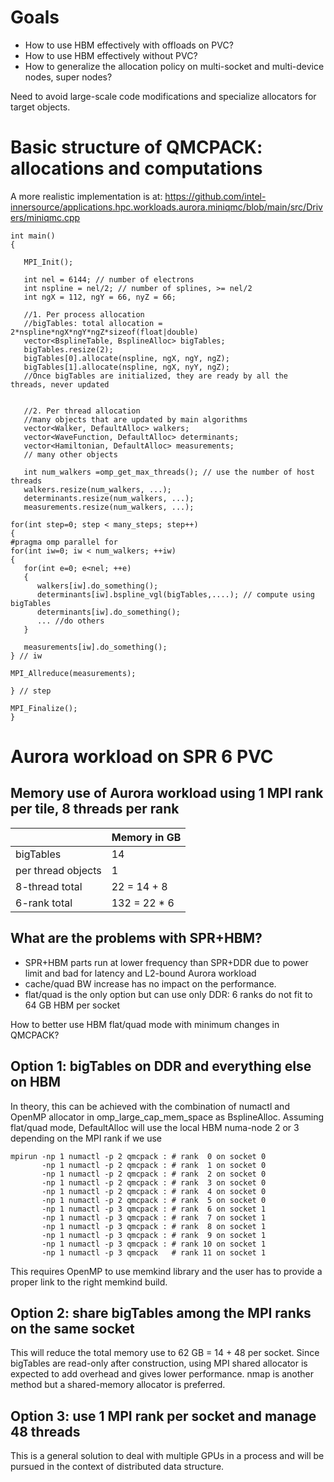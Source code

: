 # Goals

* How to use HBM effectively with offloads on PVC?
* How to use HBM effectively without PVC?
* How to generalize the allocation policy on multi-socket and multi-device nodes, super nodes?

Need to avoid large-scale code modifications and specialize allocators for target objects.

# Basic structure of QMCPACK: allocations and computations

A more realistic implementation is at:
https://github.com/intel-innersource/applications.hpc.workloads.aurora.miniqmc/blob/main/src/Drivers/miniqmc.cpp

```
int main()
{
 
   MPI_Init();

   int nel = 6144; // number of electrons
   int nspline = nel/2; // number of splines, >= nel/2
   int ngX = 112, ngY = 66, nyZ = 66;
   
   //1. Per process allocation 
   //bigTables: total allocation = 2*nspline*ngX*ngY*ngZ*sizeof(float|double)
   vector<BsplineTable, BsplineAlloc> bigTables;
   bigTables.resize(2);
   bigTables[0].allocate(nspline, ngX, ngY, ngZ); 
   bigTables[1].allocate(nspline, ngX, nyY, ngZ);
   //Once bigTables are initialized, they are ready by all the threads, never updated
   
   
   //2. Per thread allocation
   //many objects that are updated by main algorithms
   vector<Walker, DefaultAlloc> walkers;
   vector<WaveFunction, DefaultAlloc> determinants;
   vector<Hamiltonian, DefaultAlloc> measurements;
   // many other objects
  
   int num_walkers =omp_get_max_threads(); // use the number of host threads
   walkers.resize(num_walkers, ...);
   determinants.resize(num_walkers, ...);
   measurements.resize(num_walkers, ...);

for(int step=0; step < many_steps; step++)
{
#pragma omp parallel for
for(int iw=0; iw < num_walkers; ++iw)
{
   for(int e=0; e<nel; ++e)
   {
      walkers[iw].do_something();
      determinants[iw].bspline_vgl(bigTables,....); // compute using bigTables
      determinants[iw].do_something();
      ... //do others
   }
    
   measurements[iw].do_something();
} // iw

MPI_Allreduce(measurements);

} // step

MPI_Finalize();
}
```
# Aurora workload on SPR 6 PVC

## Memory use of Aurora workload using 1 MPI rank per tile, 8 threads per rank

|                    | Memory in GB    |
|--------------------|-----------------|
| bigTables          | 14              |
| per thread objects | 1               |
| 8-thread total     | 22 = 14 + 8     |
| 6-rank total       | 132 = 22 * 6    |

## What are the problems with SPR+HBM?
* SPR+HBM parts run at lower frequency than SPR+DDR due to power limit and bad for latency and L2-bound Aurora workload
* cache/quad BW increase has no impact on the performance.
* flat/quad is the only option but can use only DDR: 6 ranks do not fit to 64 GB HBM per socket

How to better use HBM flat/quad mode with minimum changes in QMCPACK?

## Option 1: bigTables on DDR and everything else on HBM

In theory, this can be achieved with the combination of numactl and OpenMP allocator in omp_large_cap_mem_space as BsplineAlloc.
Assuming flat/quad mode, DefaultAlloc will use the local HBM numa-node  2 or 3 depending on the MPI rank if we use 

```
mpirun -np 1 numactl -p 2 qmcpack : # rank  0 on socket 0
       -np 1 numactl -p 2 qmcpack : # rank  1 on socket 0
       -np 1 numactl -p 2 qmcpack : # rank  2 on socket 0
       -np 1 numactl -p 2 qmcpack : # rank  3 on socket 0
       -np 1 numactl -p 2 qmcpack : # rank  4 on socket 0
       -np 1 numactl -p 2 qmcpack : # rank  5 on socket 0
       -np 1 numactl -p 3 qmcpack : # rank  6 on socket 1
       -np 1 numactl -p 3 qmcpack : # rank  7 on socket 1
       -np 1 numactl -p 3 qmcpack : # rank  8 on socket 1
       -np 1 numactl -p 3 qmcpack : # rank  9 on socket 1
       -np 1 numactl -p 3 qmcpack : # rank 10 on socket 1
       -np 1 numactl -p 3 qmcpack   # rank 11 on socket 1
```
This requires OpenMP to use memkind library and the user has to provide a proper link to the right memkind build.

## Option 2: share bigTables among the MPI ranks on the same socket

This will reduce the total memory use to 62 GB = 14 + 48 per socket. Since
bigTables are read-only after construction, using MPI shared allocator is
expected to add overhead and gives lower performance. nmap is another method
but a shared-memory allocator is preferred.

## Option 3: use 1 MPI rank per socket and manage 48 threads

This is a general solution to deal with multiple GPUs in a process and will be
pursued in the context of distributed data structure.
